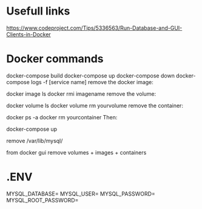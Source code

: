 # Usefull links
https://www.codeproject.com/Tips/5336563/Run-Database-and-GUI-Clients-in-Docker

# Docker commands
docker-compose build
docker-compose up
docker-compose down
docker-compose logs -f [service name]
remove the docker image:

docker image ls
docker rmi imagename
remove the volume:

docker volume ls
docker volume rm yourvolume
remove the container:

docker ps -a
docker rm yourcontainer
Then:

docker-compose up

remove
/var/lib/mysql/

from docker gui remove volumes + images + containers
# .ENV
MYSQL_DATABASE=
MYSQL_USER=
MYSQL_PASSWORD=
MYSQL_ROOT_PASSWORD=